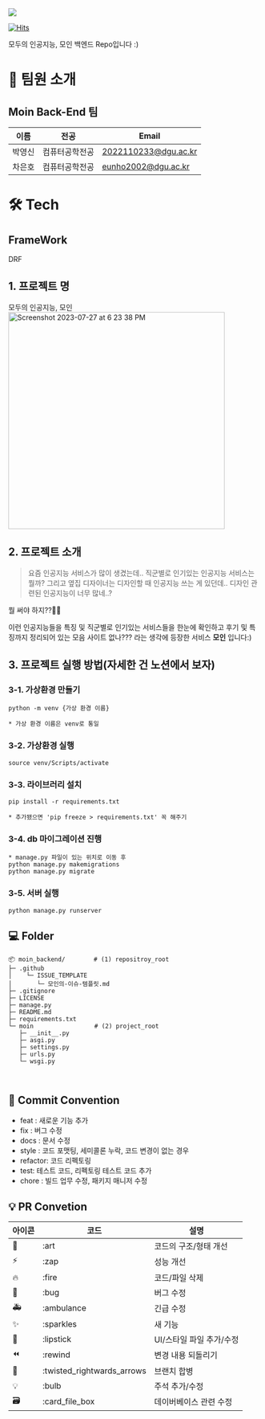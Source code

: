 <div><img src="https://capsule-render.vercel.app/api?type=waving&color=0:99cc99,100:009630&height=200&section=header&text=Moin&fontSize=90" /></div>

[![Hits](https://hits.seeyoufarm.com/api/count/incr/badge.svg?url=https%3A%2F%2Fgithub.com%2FLikeLion-at-DGU%2Fmoin_backend&count_bg=%236E79C9&title_bg=%23828282&icon=&icon_color=%23E7E7E7&title=%EB%AA%A8%EC%9D%B8+%EB%B0%B1%EC%97%94%EB%93%9C&edge_flat=false)](https://hits.seeyoufarm.com)

모두의 인공지능, 모인 백엔드 Repo입니다 :)

# 👋 팀원 소개

## Moin Back-End 팀

| 이름                                         | 전공           | Email                |
| -------------------------------------------- | --------------  | -------------------- |
| 박영신      | 컴퓨터공학전공  | 2022110233@dgu.ac.kr |
| 차은호 | 컴퓨터공학전공      | eunho2002@dgu.ac.kr |


# 🛠️ Tech

## FrameWork
DRF


## 1. 프로젝트 명

모두의 인공지능, 모인 
<br/>
<img width="432" alt="Screenshot 2023-07-27 at 6 23 38 PM" src="https://github.com/LikeLion-at-DGU/moin_frontend/assets/78739194/999527ec-36ca-4d8a-9f4c-91f6137c6c17">


## 2. 프로젝트 소개
> 요즘 인공지능 서비스가 많이 생겼는데..
직군별로 인기있는 인공지능 서비스는 뭘까?
그리고 옆집 디자이너는 디자인할 때 인공지능 쓰는 게 있던데..
디자인 관련된 인공지능이 너무 많네..?

뭘 써야 하지??😵‍💫

이런 인공지능들을 특징 및 직군별로 인기있는
서비스들을 한눈에 확인하고 후기 및 특징까지 정리되어 있는 모음 사이트 없나???
라는 생각에 등장한 서비스 **모인** 입니다:)


## 3. 프로젝트 실행 방법(자세한 건 노션에서 보자)
### 3-1. 가상환경 만들기
    python -m venv {가상 환경 이름}

    * 가상 환경 이름은 venv로 통일

### 3-2. 가상환경 실행
    source venv/Scripts/activate

### 3-3. 라이브러리 설치
    pip install -r requirements.txt

    * 추가됐으면 'pip freeze > requirements.txt' 꼭 해주기

### 3-4. db 마이그레이션 진행
    * manage.py 파일이 있는 위치로 이동 후
    python manage.py makemigrations
    python manage.py migrate

### 3-5. 서버 실행
    python manage.py runserver


## 💻 Folder
```
📦 moin_backend/        # (1) repositroy_root	
├─ .github
│    └─ ISSUE_TEMPLATE
│       └─ 모인의-이슈-템플릿.md
├─ .gitignore
├─ LICENSE
├─ manage.py
├─ README.md
├─ requirements.txt
└─ moin			        # (2) project_root
   ├─ __init__.py
   ├─ asgi.py
   ├─ settings.py
   ├─ urls.py
   └─ wsgi.py



```


## 🎯 Commit Convention

-   feat : 새로운 기능 추가
-   fix : 버그 수정
-   docs : 문서 수정
-   style : 코드 포맷팅, 세미콜론 누락, 코드 변경이 없는 경우
-   refactor: 코드 리펙토링
-   test: 테스트 코드, 리펙토링 테스트 코드 추가
-   chore : 빌드 업무 수정, 패키지 매니저 수정


## 💡 PR Convetion

| 아이콘 | 코드                       | 설명                     |
| ------ | -------------------------- | ------------------------ |
| 🎨     | :art                       | 코드의 구조/형태 개선    |
| ⚡️    | :zap                       | 성능 개선                |
| 🔥     | :fire                      | 코드/파일 삭제           |
| 🐛     | :bug                       | 버그 수정                |
| 🚑     | :ambulance                 | 긴급 수정                |
| ✨     | :sparkles                  | 새 기능                  |
| 💄     | :lipstick                  | UI/스타일 파일 추가/수정 |
| ⏪     | :rewind                    | 변경 내용 되돌리기       |
| 🔀     | :twisted_rightwards_arrows | 브랜치 합병              |
| 💡     | :bulb                      | 주석 추가/수정           |
| 🗃      | :card_file_box             | 데이버베이스 관련 수정   |